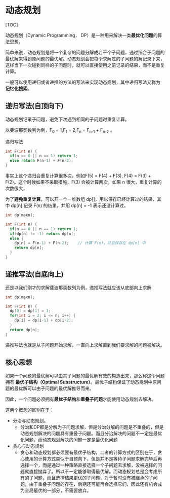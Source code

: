 # 动态规划

[TOC]

动态规划（Dynamic Programming， DP）是一种用来解决一类**最优化问题**的算法思想。

简单来说，动态规划是将一个复杂的问题分解成若干个子问题，通过综合子问题的最优解来得到原问题的最优解。动态规划会把每个求解过的子问题的解记录下来，这样当下一次碰到同样的子问题时，就可以直接使用之前记录的结果，而不是重复计算。

一般可以使用递归或者递推的方法的写法来实现动态规划，其中递归写法又称为 **记忆化搜索**。

## 递归写法(自顶向下)

动态规划记录子问题，避免下次遇到相同的子问题时重复计算。

以斐波那契数列为例，F<sub>0</sub> = 1,F<sub>1</sub> = 2,F<sub>n</sub> = F<sub>n-1</sub>  + F<sub>n-2</sub> 。

递归写法

```cpp
int F(int n) {
  if(n == 0 || n == 1) return 1;
  else return F(n-1) + F(n-2);
}
```

事实上这个递归会重复计算很多次，例如F(5) = F(4) + F(3), F(4) = F(3) + F(2)。这个时候如果不采取措施，F(3) 会被计算两次，如果 n 很大，重复计算的次数很大，

为了**避免重复计算**，可以开一个一维数组 dp[]，用以保存已经计算过的结果，其中 dp[n] 记录 F(n) 的结果，并用 dp[n] = -1 表示还没计算过。

```cpp
int dp[maxn];

int F(int n) {
  if(n == 0 || n == 1) return 1;
  if(dp[n] != -1) return dp[n];
  else {
    dp[n] = F(n-1) + F(n-2);	// 计算 F(n)，并且保存在 dp[n] 中
    return dp[n];
  }
}
```

## 递推写法(自底向上)

还是以我们刚才的求解斐波那契数列为例，递推写法就应该从底部向上求解

```cpp
int dp[maxn];

int F(int n) {
  dp[0] = dp[1] = 1;
  for(int i = 2; i <= n; i++) {
    dp[i] = dp[i-1] + dp[i-2];
  }
  return dp[n];
}
```

递推写法也就是从子问题开始求解，一直向上求解直到我们要求解的问题被解决。

## 核心思想

如果一个问题的最优解可以由其子问题的最优解有效的构造出来，那么称这个问题拥有 **最优子结构（Optimal Substructure）**。最优子结构保证了动态规划中原问题的最优解可以由子问题的最优解推导而来。

因此，一个问题必须拥有**最优子结构**和**重叠子问题**才能使用动态规划去解决。

这两个概念的区别在于：

* 分治与动态规划。
  * 分治和DP都是分解为子问题求解，但是分治分解的问题是不重叠的，但是动态规划解决的问题具有重叠子问题。而且分治解决的问题不一定是最优化问题，而动态规划解决的问题一定是最优化问题
* 贪心与动态规划
  * 贪心和动态规划都必须要有最优子结构。二者的计算方式的区别在于，贪心使用的计算方式类似于自顶向下，但是并不是等待子问题求解完毕后再选择一个，而是通过一种策略直接选择一个子问题去求解，没被选择的问题就直接抛弃了。所以不一定能够取得最优解。而动态规划总是会考虑所有的子问题，而且选择结果更优的子问题，对于暂时没有被继承的子问题，由于重叠子问题的存在，后期还可能再会选择它们，因此还有机会成为全局最优的一部分，不需要放弃。